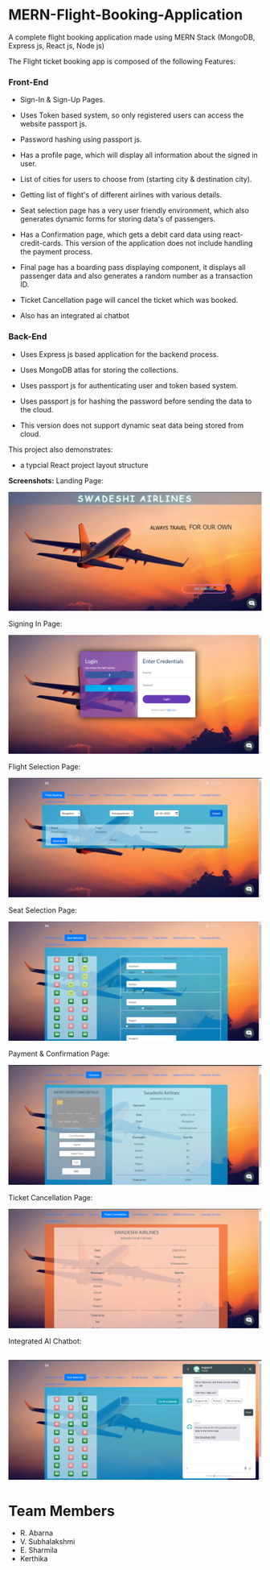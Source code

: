 # MERN-Flight-Booking-Application


A complete flight booking application made using MERN Stack (MongoDB, Express js, React js, Node js)

The Flight ticket booking app is composed of the following Features:

### Front-End

* Sign-In & Sign-Up Pages.

* Uses Token based system, so only registered users can access the website  passport js.

* Password hashing using passport js.

* Has a profile page, which will display all information about the signed in user.

* List of cities for users to choose from (starting city & destination city). 

* Getting list of flight's of different airlines with various details.

* Seat selection page has a very user friendly environment, which also generates dynamic forms for storing data's of passengers.

* Has a Confirmation page, which gets a debit card data using react-credit-cards. This version of the application does not include handling the payment process. 

* Final page has a boarding pass displaying component, it displays all passenger data and also generates a random number as a transaction ID.

* Ticket Cancellation page will cancel the ticket which was booked.

* Also has an integrated ai chatbot

### Back-End

* Uses Express js based application for the backend process.

* Uses MongoDB atlas for storing the collections.

* Uses passport js for authenticating user and token based system.

* Uses passport js for hashing the password before sending the data to the cloud.

* This version does not support dynamic seat data being stored from cloud.


This project also demonstrates:

* a typcial React project layout structure

**Screenshots:**
Landing Page:

![](documentationResources/homepage.png)

Signing In Page:

![](documentationResources/login.png)

Flight Selection Page:

![](documentationResources/booking.png)

Seat Selection Page:

![](documentationResources/seatselection.png)

Payment & Confirmation Page:

![](documentationResources/payment.png)

Ticket Cancellation Page:

![](documentationResources/cancellation.png)

Integrated AI Chatbot:

![](documentationResources/aichatbot.png)
---


# Team Members
* R. Abarna
* V. Subhalakshmi
* E. Sharmila
* Kerthika
